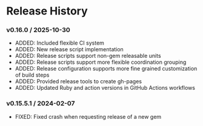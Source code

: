 # Release History

### v0.16.0 / 2025-10-30

* ADDED: Included flexible CI system
* ADDED: New release script implementation
* ADDED: Release scripts support non-gem releasable units
* ADDED: Release scripts support more flexible coordination grouping
* ADDED: Release configuration supports more fine grained customization of build steps
* ADDED: Provided release tools to create gh-pages
* ADDED: Updated Ruby and action versions in GitHub Actions workflows

### v0.15.5.1 / 2024-02-07

* FIXED: Fixed crash when requesting release of a new gem
